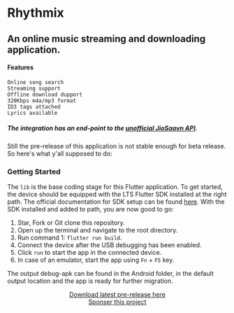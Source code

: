 # Rhythmix
## An online music streaming and downloading application.

#### Features
    Online song search
    Streaming support
    Offline download dupport
    320Kbps m4a/mp3 format
    ID3 tags attached
  	Lyrics available


##### The integration has an end-point to the [unofficial JioSaavn API](https://github.com/sumitkolhe/jiosaavn-api).
Still the pre-release of this application is not stable enough for beta release. So here's what y'all supposed to do:

### Getting Started
The `lib` is the base coding stage for this Flutter application.
To get started, the device should be equipped with the LTS Flutter SDK installed at the right path.
The official documentation for SDK setup can be found [here](https://flutter.dev/docs/get-started/install).
With the SDK installed and added to path, you are now good to go:
1. Star, Fork or Git clone this repository.
2. Open up the terminal and navigate to the root directory.
3. Run command 1: `flutter run build`.
4. Connect the device after the USB debugging has been enabled.
5. Click `run` to start the app in the connected device.
6. In case of an emulator, start the app using `Fn` + `F5` key.

The output debug-apk can be found in the Android folder, in the default output location and the app is ready for further migration.

<div align="center"><a href="https://drive.google.com/file/d/1uRbKsD6kl9Jw54mr4CL3_obYg6vl7ZzV/view">Download latest pre-release here</a></div>
<div align="center"><a href="https://www.buymeacoffee.com/sambhavsaxena">Sponser this project</a></div>

